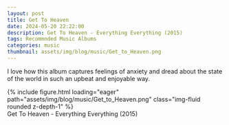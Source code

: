 ```yaml
---
layout: post
title: Get To Heaven
date: 2024-05-20 22:22:00
description: Get To Heaven - Everything Everything (2015)
tags: Recommnded Music Albums
categories: music
thumbnail: assets/img/blog/music/Get_to_Heaven.png
---
```


I love how this album captures feelings of anxiety and dread about the state of the world in such an upbeat and enjoyable way.

<div class="row justify-content-sm-center">
        <div class="col-md-5 mt-4">
            {% include figure.html loading="eager" path="assets/img/blog/music/Get_to_Heaven.png"  class="img-fluid rounded z-depth-1" %}
            <div class="caption">
                Get To Heaven - Everything Everything (2015)
            </div>
        </div> 
</div>